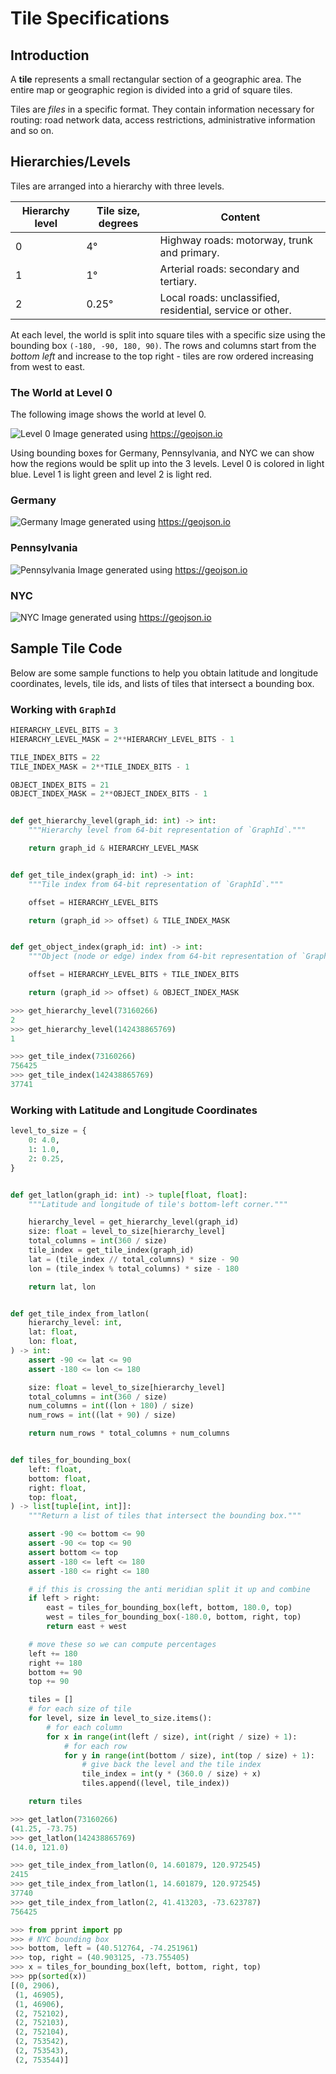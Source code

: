 # Tile Specifications

## Introduction

A **tile** represents a small rectangular section of a geographic area. The entire map or geographic region is divided into a grid of square tiles.

Tiles are _files_ in a specific format. They contain information necessary for routing: road network data, access restrictions, administrative information and so on.

## Hierarchies/Levels

Tiles are arranged into a hierarchy with three levels.

| Hierarchy level | Tile size, degrees | Content |
|---|---|---|
| 0 | 4° | Highway roads: motorway, trunk and primary. |
| 1 | 1° | Arterial roads: secondary and tertiary. |
| 2 | 0.25° | Local roads: unclassified, residential, service or other. |

At each level, the world is split into square tiles with a specific size using the bounding box `(-180, -90, 180, 90)`. The rows and columns start from the _bottom left_ and increase to the top right - tiles are row ordered increasing from west to east.

### The World at Level 0

The following image shows the world at level 0.

![Level 0](images/world_level0.png)
Image generated using <https://geojson.io>

Using bounding boxes for Germany, Pennsylvania, and NYC we can show how the regions would be split up into the 3 levels. Level 0 is colored in light blue. Level 1 is light green and level 2 is light red.

### Germany

![Germany](images/germany.png)
Image generated using <https://geojson.io>

### Pennsylvania

![Pennsylvania](images/pennsylvania.png)
Image generated using <https://geojson.io>

### NYC

![NYC](images/nyc.png)
Image generated using <https://geojson.io>

## Sample Tile Code

Below are some sample functions to help you obtain latitude and longitude coordinates, levels, tile ids, and lists of tiles that intersect a bounding box.

### Working with `GraphId`

```python linenums="1"
HIERARCHY_LEVEL_BITS = 3
HIERARCHY_LEVEL_MASK = 2**HIERARCHY_LEVEL_BITS - 1

TILE_INDEX_BITS = 22
TILE_INDEX_MASK = 2**TILE_INDEX_BITS - 1

OBJECT_INDEX_BITS = 21
OBJECT_INDEX_MASK = 2**OBJECT_INDEX_BITS - 1


def get_hierarchy_level(graph_id: int) -> int:
    """Hierarchy level from 64-bit representation of `GraphId`."""

    return graph_id & HIERARCHY_LEVEL_MASK


def get_tile_index(graph_id: int) -> int:
    """Tile index from 64-bit representation of `GraphId`."""

    offset = HIERARCHY_LEVEL_BITS

    return (graph_id >> offset) & TILE_INDEX_MASK


def get_object_index(graph_id: int) -> int:
    """Object (node or edge) index from 64-bit representation of `GraphId`."""

    offset = HIERARCHY_LEVEL_BITS + TILE_INDEX_BITS

    return (graph_id >> offset) & OBJECT_INDEX_MASK
```

```python
>>> get_hierarchy_level(73160266)
2
>>> get_hierarchy_level(142438865769)
1
```

```python
>>> get_tile_index(73160266)
756425
>>> get_tile_index(142438865769)
37741
```

### Working with Latitude and Longitude Coordinates

```python linenums="1"
level_to_size = {
    0: 4.0,
    1: 1.0,
    2: 0.25,
}


def get_latlon(graph_id: int) -> tuple[float, float]:
    """Latitude and longitude of tile's bottom-left corner."""

    hierarchy_level = get_hierarchy_level(graph_id)
    size: float = level_to_size[hierarchy_level]
    total_columns = int(360 / size)
    tile_index = get_tile_index(graph_id)
    lat = (tile_index // total_columns) * size - 90
    lon = (tile_index % total_columns) * size - 180

    return lat, lon


def get_tile_index_from_latlon(
    hierarchy_level: int,
    lat: float,
    lon: float,
) -> int:
    assert -90 <= lat <= 90
    assert -180 <= lon <= 180

    size: float = level_to_size[hierarchy_level]
    total_columns = int(360 / size)
    num_columns = int((lon + 180) / size)
    num_rows = int((lat + 90) / size)

    return num_rows * total_columns + num_columns


def tiles_for_bounding_box(
    left: float,
    bottom: float,
    right: float,
    top: float,
) -> list[tuple[int, int]]:
    """Return a list of tiles that intersect the bounding box."""

    assert -90 <= bottom <= 90
    assert -90 <= top <= 90
    assert bottom <= top
    assert -180 <= left <= 180
    assert -180 <= right <= 180

    # if this is crossing the anti meridian split it up and combine
    if left > right:
        east = tiles_for_bounding_box(left, bottom, 180.0, top)
        west = tiles_for_bounding_box(-180.0, bottom, right, top)
        return east + west

    # move these so we can compute percentages
    left += 180
    right += 180
    bottom += 90
    top += 90

    tiles = []
    # for each size of tile
    for level, size in level_to_size.items():
        # for each column
        for x in range(int(left / size), int(right / size) + 1):
            # for each row
            for y in range(int(bottom / size), int(top / size) + 1):
                # give back the level and the tile index
                tile_index = int(y * (360.0 / size) + x)
                tiles.append((level, tile_index))

    return tiles
```

```python
>>> get_latlon(73160266)
(41.25, -73.75)
>>> get_latlon(142438865769)
(14.0, 121.0)
```

```python
>>> get_tile_index_from_latlon(0, 14.601879, 120.972545)
2415
>>> get_tile_index_from_latlon(1, 14.601879, 120.972545)
37740
>>> get_tile_index_from_latlon(2, 41.413203, -73.623787)
756425
```

```python
>>> from pprint import pp
>>> # NYC bounding box
>>> bottom, left = (40.512764, -74.251961)
>>> top, right = (40.903125, -73.755405)
>>> x = tiles_for_bounding_box(left, bottom, right, top)
>>> pp(sorted(x))
[(0, 2906),
 (1, 46905),
 (1, 46906),
 (2, 752102),
 (2, 752103),
 (2, 752104),
 (2, 753542),
 (2, 753543),
 (2, 753544)]
```
